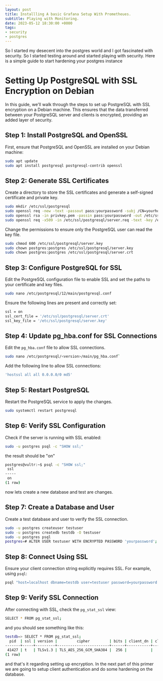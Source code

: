 ```yaml
---
layout: post
title: Installling A basic Grafana Setup With Prometheues.
subtitle: Playing with Monitoring.
date: 2023-05-12 18:30:00 +0000
tags:
- security
- postgres
---
```




So I started my desecent into the postgres world and I got fascinated with security. So I started testing around and started playing with security. Here is a simple guide to start hardening your postgres instance


# Setting Up PostgreSQL with SSL Encryption on Debian

In this guide, we'll walk through the steps to set up PostgreSQL with SSL encryption on a Debian machine. This ensures that the data transferred between your PostgreSQL server and clients is encrypted, providing an added layer of security.

## Step 1: Install PostgreSQL and OpenSSL

First, ensure that PostgreSQL and OpenSSL are installed on your Debian machine:

```bash
sudo apt update
sudo apt install postgresql postgresql-contrib openssl

```

## Step 2: Generate SSL Certificates

Create a directory to store the SSL certificates and generate a self-signed certificate and private key.

```bash
sudo mkdir /etc/ssl/postgresql
sudo openssl req -new -text -passout pass:yourpassword -subj /CN=yourhostname -out /etc/ssl/postgresql/server.req
sudo openssl rsa -in privkey.pem -passin pass:yourpassword -out /etc/ssl/postgresql/server.key
sudo openssl req -x509 -in /etc/ssl/postgresql/server.req -text -key /etc/ssl/postgresql/server.key -out /etc/ssl/postgresql/server.crt
```

Change the permissions to ensure only the PostgreSQL user can read the key file.


```bash
sudo chmod 600 /etc/ssl/postgresql/server.key
sudo chown postgres:postgres /etc/ssl/postgresql/server.key
sudo chown postgres:postgres /etc/ssl/postgresql/server.crt
```

## Step 3: Configure PostgreSQL for SSL

Edit the PostgreSQL configuration file to enable SSL and set the paths to your certificate and key files.

```bash
sudo nano /etc/postgresql/12/main/postgresql.conf
```
Ensure the following lines are present and correctly set:
```bash
ssl = on
ssl_cert_file = '/etc/ssl/postgresql/server.crt'
ssl_key_file = '/etc/ssl/postgresql/server.key'
```

## Step 4: Update pg_hba.conf for SSL Connections
Edit the `pg_hba.conf` file to allow SSL connections.
```bash
sudo nano /etc/postgresql/<version>/main/pg_hba.conf`
```
Add the following line to allow SSL connections:
```bash
'hostssl all all 0.0.0.0/0 md5'
```

## Step 5: Restart PostgreSQL
Restart the PostgreSQL service to apply the changes.
```bash
sudo systemctl restart postgresql
```

## Step 6: Verify SSL Configuration
Check if the server is running with SSL enabled:
```bash
sudo -u postgres psql -c "SHOW ssl;"
```

the result should be "on"
```bash
postgres@vultr:~$ psql -c "SHOW ssl;"
 ssl 
-----
 on
(1 row)


```

now lets create a new database and test are changes.

## Step 7: Create a Database and User

Create a test database and user to verify the SSL connection.

```bash
sudo -u postgres createuser testuser
sudo -u postgres createdb testdb -O testuser
sudo -u postgres psql
postgres=# ALTER USER testuser WITH ENCRYPTED PASSWORD 'yourpassword';

```

## Step 8: Connect Using SSL
Ensure your client connection string explicitly requires SSL. For example, using `psql`:
```bash 
psql "host=localhost dbname=testdb user=testuser password=yourpassword sslmode=require"
```

## Step 9: Verify SSL Connection
After connecting with SSL, check the `pg_stat_ssl` view:
```bash
SELECT * FROM pg_stat_ssl;
```

and you should see something like this:
```bash
testdb=> SELECT * FROM pg_stat_ssl;
  pid  | ssl | version |         cipher         | bits | client_dn | client_serial | issuer_dn 
-------+-----+---------+------------------------+------+-----------+---------------+-----------
 41427 | t   | TLSv1.3 | TLS_AES_256_GCM_SHA384 |  256 |           |               | 
(1 row)

```

and that's it regarding setting up encryption. In the next part of this primer we are going to setup client authentication and do some hardening on the database.
